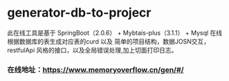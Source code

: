 # generator-db-to-projecr

此在线工具是基于
SpringBoot（2.0.6） + Mybtais-plus（3.1.1） + Mysql 
在线根据数据库的表生成对应表的curd 以及 
简单的项目结构，数据JOSN交互，restfulApi 风格的接口，以及全局错误处理,加上切面打印日志。


### 在线地址：https://www.memoryoverflow.cn/gen/#/

